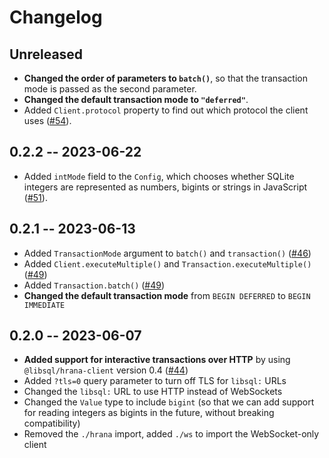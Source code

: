 # Changelog

## Unreleased

- **Changed the order of parameters to `batch()`**, so that the transaction mode is passed as the second parameter.
- **Changed the default transaction mode to `"deferred"`**.
- Added `Client.protocol` property to find out which protocol the client uses ([#54](https://github.com/libsql/libsql-client-ts/pull/54)).

## 0.2.2 -- 2023-06-22

- Added `intMode` field to the `Config`, which chooses whether SQLite integers are represented as numbers, bigints or strings in JavaScript ([#51](https://github.com/libsql/libsql-client-ts/pull/51)).

## 0.2.1 -- 2023-06-13

- Added `TransactionMode` argument to `batch()` and `transaction()` ([#46](https://github.com/libsql/libsql-client-ts/pull/46))
- Added `Client.executeMultiple()` and `Transaction.executeMultiple()` ([#49](https://github.com/libsql/libsql-client-ts/pull/49))
- Added `Transaction.batch()` ([#49](https://github.com/libsql/libsql-client-ts/pull/49))
- **Changed the default transaction mode** from `BEGIN DEFERRED` to `BEGIN IMMEDIATE`

## 0.2.0 -- 2023-06-07

- **Added support for interactive transactions over HTTP** by using `@libsql/hrana-client` version 0.4 ([#44](https://github.com/libsql/libsql-client-ts/pull/44))
- Added `?tls=0` query parameter to turn off TLS for `libsql:` URLs
- Changed the `libsql:` URL to use HTTP instead of WebSockets
- Changed the `Value` type to include `bigint` (so that we can add support for reading integers as bigints in the future, without breaking compatibility)
- Removed the `./hrana` import, added `./ws` to import the WebSocket-only client
